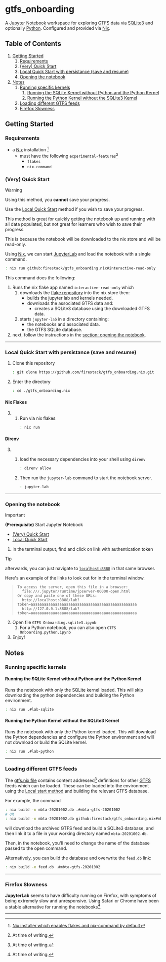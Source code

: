 # gtfs_onboarding
A [Jupyter Notebook](https://docs.jupyter.org/en/latest/#what-is-a-notebook)
workspace for exploring [GTFS][GTFS] data via 
[SQLite3](https://www.sqlite.org/index.html) and optionally [Python](https://www.python.org/).
Configured and provided via [Nix][nix].


## Table of Contents
1. [Getting Started](#getting-started)
	1. [Requirements](#requirements)
	2. [(Very) Quick Start](#very-quick-start)
	3. [Local Quick Start with persistance (save and resume)](#local-quick-start-with-persistance-save-and-resume)
	4. [Opening the notebook](#opening-the-notebook)
2. [Notes](#notes)
	1. [Running specific kernels](#running-specific-kernels)
		1. [Running the SQLite Kernel without Python and the Python Kernel](#running-the-sqlite-kernel-without-python-and-the-python-kernel)
		2. [Running the Python Kernel without the SQLite3 Kernel](#running-the-python-kernel-without-the-sqlite3-kernel)
	2. [Loading different GTFS feeds](#loading-different-gtfs-feeds)
	3. [Firefox Slowness](#firefox-slowness)

## Getting Started
### Requirements
- a [Nix][nix] installation [^nix-installer]
	- must have the following `experimental-features`[^at-time-of-writing]
		- `flakes`
		- `nix-command`

### (Very) Quick Start
> [!WARNING]
> Using this method, you __cannot__ save your progress.
>
> Use the [Local Quick Start](#local-quick-start-with-persistance-save-and-resume)
> method if you wish to save your progress.
>
> This method is great for quickly getting the notebook up
> and running with all data populated, but not great for
> learners who wish to save their progress.
>
> This is because the notebook will be downloaded to the
> nix store and will be read-only.

Using [Nix][nix], we can start [JupyterLab](https://jupyter.org/)
and load the notebook with a single command. 


```sh
: nix run github:firestack/gtfs_onboarding.nix#interactive-read-only
```

This command does the following:
1. Runs the nix flake app named `interactive-read-only` which
	1. downloads the [flake repository](https://github.com/firestack/gtfs_onboarding.nix)
		into the nix store then:
		- builds the jupyter lab and kernels needed.
		- downloads the associated GTFS data and:
			- creates a SQLite3 database using the downloaded 
				GTFS data.
	1. starts `jupyter-lab` in a directory containing:
		- the notebooks and associated data.
		- the GTFS SQLite database.
1. next, follow the instructions in the [section: opening the notebook](#opening-the-notebook).

---

### Local Quick Start with persistance (save and resume)
1) Clone this repository
	```sh
	: git clone https://github.com/firestack/gtfs_onboarding.nix.git
	```
2) Enter the directory
	```sh
	: cd ./gtfs_onboarding.nix
	```

#### Nix Flakes
3.
	1. Run via nix flakes
		```sh
		: nix run
		```

#### Direnv
3.
	1. load the necessary dependencies into your shell using `direnv`
		```sh
		: direnv allow
		```

	4. Then run the `jupyter-lab` command to start the notebook server.
		```sh
		: jupyter-lab
		```

---

### Opening the notebook

> [!IMPORTANT]
> __(Prerequisite)__ Start Jupyter Notebook
> - [(Very) Quick Start](#very-quick-start)
> - [Local Quick Start](#local-quick-start-with-persistance-save-and-resume)


1. In the terminal output, find and click on link with
authentication token

> [!TIP]
> afterwards, you can just navigate to
> [`localhost:8888`](http://localhost:8888) in that same
> browser.

Here's an example of the links to look out for in the terminal window.
> ```
> To access the server, open this file in a browser:
> 	file:///.jupyter/runtime/jpserver-00000-open.html
> Or copy and paste one of these URLs:
> 	http://localhost:8888/lab?token=aaaaaaaaaaaaaaaaaaaaaaaaaaaaaaaaaaaaaaaaaaaaaaaa
> 	http://127.0.0.1:8888/lab?token=aaaaaaaaaaaaaaaaaaaaaaaaaaaaaaaaaaaaaaaaaaaaaaaa
> ```

2. Open file `GTFS Onboarding.sqlite3.ipynb`
	1. For a Python notebook, you can also open `GTFS Onboarding.python.ipynb`
3. Enjoy!

## Notes
### Running specific kernels
#### Running the SQLite Kernel without Python and the Python Kernel
Runs the notebook with only the SQLite kernel loaded. 
This will skip downloading the python dependencies and 
building the Python environment.
```sh
: nix run .#lab-sqlite
```

#### Running the Python Kernel without the SQLite3 Kernel
Runs the notebook with only the Python kernel loaded.
This will download the Python dependencies and configure
the Python environment and will not download or build
the SQLite kernel.
```sh
: nix run .#lab-python
```

---

### Loading different GTFS feeds
The [gtfs.nix file](./gtfs.nix) contains content addressed[^at-time-of-writing]
definitions for other [GTFS][GTFS] feeds which can be loaded.
These can be loaded into the environment using the [Local start method](#local-quick-start-with-persistance-save-and-resume) and 
building the relevant GTFS database.

For example, the command
```sh
: nix build -o mbta-20201002.db .#mbta-gtfs-20201002
# OR
: nix build -o mbta-20201002.db github:firestack/gtfs_onboarding.nix#mbta-gtfs-20201002
```
will download the archived GTFS feed and build a SQLite3
database, and then link it to a file in your working 
directory named `mbta-20201002.db`.

Then, in the notebook, you'll need to change the name of the
database passed to the open command.

Alternatively, you can build the database and overwrite the `feed.db` link:
```sh
: nix build -o feed.db .#mbta-gtfs-20201002
```

---

### Firefox Slowness
__JupyterLab__ seems to have difficulty running on Firefox,
with symptoms of being extremely slow and unresponsive.
Using Safari or Chrome have been a stable alternative for
running the notebooks[^at-time-of-writing].

---

[nix]: https://nixos.org/
[GTFS]: https://gtfs.org/

[^nix-installer]: [Nix installer which enables flakes and nix-command by default](https://github.com/DeterminateSystems/nix-installer/)
[^at-time-of-writing]: At time of writing.
